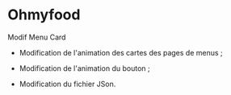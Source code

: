 # Ohmyfood

Modif Menu Card

+ Modification de l'animation des cartes des pages de menus ;

+ Modification de l'animation du bouton ;

+ Modification du fichier JSon.
